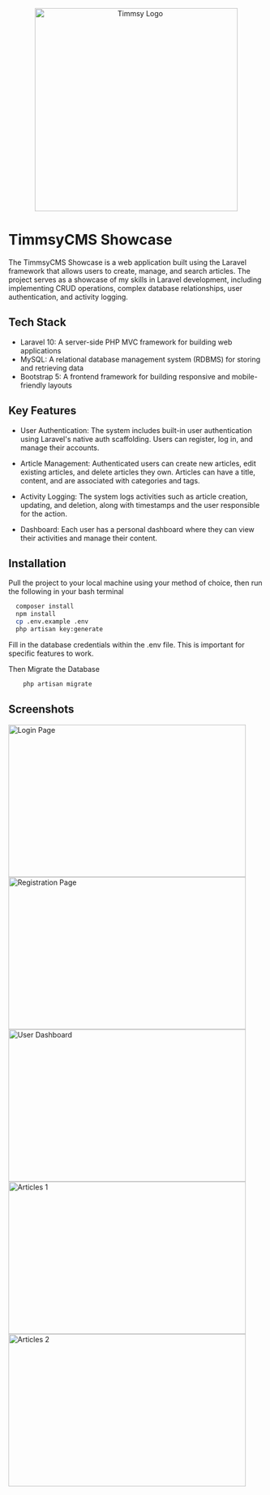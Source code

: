 <p align="center"><img src="https://i.imgur.com/taSLpYM.png" width="400" alt="Timmsy Logo"></a></p>

# TimmsyCMS Showcase

The TimmsyCMS Showcase is a web application built using the Laravel framework that allows users to create, manage, and search articles. The project serves as a showcase of my skills in Laravel development, including implementing CRUD operations, complex database relationships, user authentication, and activity logging.

## Tech Stack

- Laravel 10: A server-side PHP MVC framework for building web applications
- MySQL: A relational database management system (RDBMS) for storing and retrieving data
- Bootstrap 5: A frontend framework for building responsive and mobile-friendly layouts

## Key Features

- User Authentication: The system includes built-in user authentication using Laravel's native auth scaffolding. Users can register, log in, and manage their accounts.

- Article Management: Authenticated users can create new articles, edit existing articles, and delete articles they own. Articles can have a title, content, and are associated with categories and tags.

- Activity Logging: The system logs activities such as article creation, updating, and deletion, along with timestamps and the user responsible for the action.

- Dashboard: Each user has a personal dashboard where they can view their activities and manage their content.

## Installation

Pull the project to your local machine using your method of choice, then run the following in your bash terminal

```bash
  composer install
  npm install
  cp .env.example .env
  php artisan key:generate
```

Fill in the database credentials within the .env file. This is important for specific features to work.

Then Migrate the Database

```bash
    php artisan migrate
```
    
## Screenshots

<img src="https://i.imgur.com/ZUENNu8.png" alt="Login Page" width="468" height="300">
<img src="https://i.imgur.com/X7oox5E.png" alt="Registration Page" width="468" height="300">
<img src="https://i.imgur.com/VnRYjyI.png" alt="User Dashboard" width="468" height="300">
<img src="https://i.imgur.com/RCIaTZ8.png" alt="Articles 1" width="468" height="300">
<img src="https://i.imgur.com/8FARTo3.png" alt="Articles 2" width="468" height="300">
